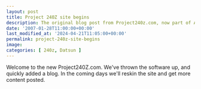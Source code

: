 ```yaml
---
layout: post
title: Project 240Z site begins
description: The original blog post from Project240z.com, now part of AutocrossBlog.com
date: '2007-01-28T11:00:00+00:00'
last_modified_at: '2024-04-21T11:05:00+00:00'
permalink: project-240z-site-begins
image: 
categories: [ 240z, Datsun ]
---
```


Welcome to the new Project240Z.com. We've thrown the software up, and quickly added a blog. In the coming days we'll reskin the site and get more content posted.

